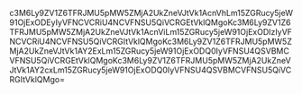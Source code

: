 c3M6Ly9ZV1Z6TFRJMU5pMW5ZMjA2UkZneVJtVk1AcnVhLm15ZGRucy5jeW91OjExODEyIyVFNCVCRiU4NCVFNSU5QiVCRGEtVklQMgoKc3M6Ly9ZV1Z6TFRJMU5pMW5ZMjA2UkZneVJtVk1AcnViLm15ZGRucy5jeW91OjExODIzIyVFNCVCRiU4NCVFNSU5QiVCRGItVklQMgoKc3M6Ly9ZV1Z6TFRJMU5pMW5ZMjA2UkZneVJtVk1AY2ExLm15ZGRucy5jeW91OjExODQ0IyVFNSU4QSVBMCVFNSU5QiVCRGEtVklQMgoKc3M6Ly9ZV1Z6TFRJMU5pMW5ZMjA2UkZneVJtVk1AY2cxLm15ZGRucy5jeW91OjExODQ0IyVFNSU4QSVBMCVFNSU5QiVCRGItVklQMgo=
